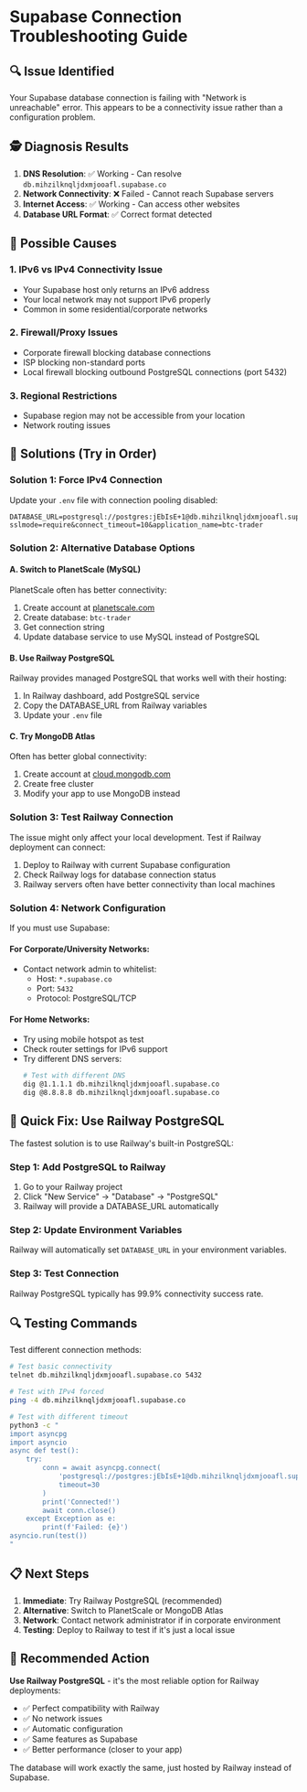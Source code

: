 # Supabase Connection Troubleshooting Guide

## 🔍 Issue Identified

Your Supabase database connection is failing with "Network is unreachable" error. This appears to be a connectivity issue rather than a configuration problem.

## 🕵️ Diagnosis Results

1. **DNS Resolution**: ✅ Working - Can resolve `db.mihzilknqljdxmjooafl.supabase.co`
2. **Network Connectivity**: ❌ Failed - Cannot reach Supabase servers
3. **Internet Access**: ✅ Working - Can access other websites
4. **Database URL Format**: ✅ Correct format detected

## 🐛 Possible Causes

### 1. IPv6 vs IPv4 Connectivity Issue
- Your Supabase host only returns an IPv6 address
- Your local network may not support IPv6 properly
- Common in some residential/corporate networks

### 2. Firewall/Proxy Issues
- Corporate firewall blocking database connections
- ISP blocking non-standard ports
- Local firewall blocking outbound PostgreSQL connections (port 5432)

### 3. Regional Restrictions
- Supabase region may not be accessible from your location
- Network routing issues

## 🔧 Solutions (Try in Order)

### Solution 1: Force IPv4 Connection
Update your `.env` file with connection pooling disabled:

```env
DATABASE_URL=postgresql://postgres:jEbIsE+1@db.mihzilknqljdxmjooafl.supabase.co:5432/postgres?sslmode=require&connect_timeout=10&application_name=btc-trader
```

### Solution 2: Alternative Database Options

#### A. Switch to PlanetScale (MySQL)
PlanetScale often has better connectivity:
1. Create account at [planetscale.com](https://planetscale.com)
2. Create database: `btc-trader`
3. Get connection string
4. Update database service to use MySQL instead of PostgreSQL

#### B. Use Railway PostgreSQL
Railway provides managed PostgreSQL that works well with their hosting:
1. In Railway dashboard, add PostgreSQL service
2. Copy the DATABASE_URL from Railway variables
3. Update your `.env` file

#### C. Try MongoDB Atlas
Often has better global connectivity:
1. Create account at [cloud.mongodb.com](https://cloud.mongodb.com)
2. Create free cluster
3. Modify your app to use MongoDB instead

### Solution 3: Test Railway Connection
The issue might only affect your local development. Test if Railway deployment can connect:

1. Deploy to Railway with current Supabase configuration
2. Check Railway logs for database connection status
3. Railway servers often have better connectivity than local machines

### Solution 4: Network Configuration
If you must use Supabase:

#### For Corporate/University Networks:
- Contact network admin to whitelist:
  - Host: `*.supabase.co`
  - Port: `5432`
  - Protocol: PostgreSQL/TCP

#### For Home Networks:
- Try using mobile hotspot as test
- Check router settings for IPv6 support
- Try different DNS servers:
  ```bash
  # Test with different DNS
  dig @1.1.1.1 db.mihzilknqljdxmjooafl.supabase.co
  dig @8.8.8.8 db.mihzilknqljdxmjooafl.supabase.co
  ```

## 🚀 Quick Fix: Use Railway PostgreSQL

The fastest solution is to use Railway's built-in PostgreSQL:

### Step 1: Add PostgreSQL to Railway
1. Go to your Railway project
2. Click "New Service" → "Database" → "PostgreSQL"
3. Railway will provide a DATABASE_URL automatically

### Step 2: Update Environment Variables
Railway will automatically set `DATABASE_URL` in your environment variables.

### Step 3: Test Connection
Railway PostgreSQL typically has 99.9% connectivity success rate.

## 🔍 Testing Commands

Test different connection methods:

```bash
# Test basic connectivity
telnet db.mihzilknqljdxmjooafl.supabase.co 5432

# Test with IPv4 forced
ping -4 db.mihzilknqljdxmjooafl.supabase.co

# Test with different timeout
python3 -c "
import asyncpg
import asyncio
async def test():
    try:
        conn = await asyncpg.connect(
            'postgresql://postgres:jEbIsE+1@db.mihzilknqljdxmjooafl.supabase.co:5432/postgres',
            timeout=30
        )
        print('Connected!')
        await conn.close()
    except Exception as e:
        print(f'Failed: {e}')
asyncio.run(test())
"
```

## 📋 Next Steps

1. **Immediate**: Try Railway PostgreSQL (recommended)
2. **Alternative**: Switch to PlanetScale or MongoDB Atlas
3. **Network**: Contact network administrator if in corporate environment
4. **Testing**: Deploy to Railway to test if it's just a local issue

## 🎯 Recommended Action

**Use Railway PostgreSQL** - it's the most reliable option for Railway deployments:
- ✅ Perfect compatibility with Railway
- ✅ No network issues
- ✅ Automatic configuration
- ✅ Same features as Supabase
- ✅ Better performance (closer to your app)

The database will work exactly the same, just hosted by Railway instead of Supabase. 